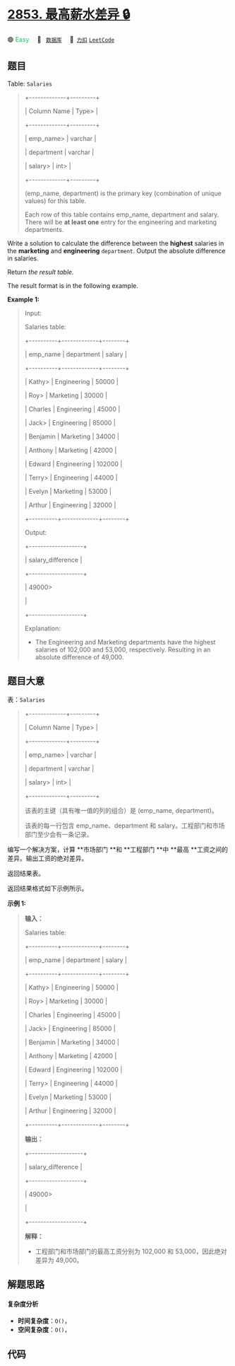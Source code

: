 # [2853. 最高薪水差异 🔒](https://2xiao.github.io/leetcode-js/problem/2853.html)

🟢 <font color=#15bd66>Easy</font>&emsp; 🔖&ensp; [`数据库`](/tag/database.md)&emsp; 🔗&ensp;[`力扣`](https://leetcode.cn/problems/highest-salaries-difference) [`LeetCode`](https://leetcode.com/problems/highest-salaries-difference)

## 题目

Table: `Salaries`

> 
> 
> 
> 
> 
> +-------------+---------+ 
> 
> | Column Name | Type> 
> | 
> 
> +-------------+---------+ 
> 
> | emp_name> 
> | varchar | 
> 
> | department  | varchar | 
> 
> | salary> 
>   | int> 
>  |
> 
> +-------------+---------+
> 
> (emp_name, department) is the primary key (combination of unique values) for this table.
> 
> Each row of this table contains emp_name, department and salary. There will be **at least one** entry for the engineering and marketing departments.
> 
> 

Write a solution to calculate the difference between the **highest** salaries
in the **marketing** and **engineering** `department`. Output the absolute
difference in salaries.

Return _the result table._

The result format is in the following example.



**Example 1:**

> Input: 
> 
> Salaries table:
> 
> +----------+-------------+--------+
> 
> | emp_name | department  | salary |
> 
> +----------+-------------+--------+
> 
> | Kathy> 
> | Engineering | 50000  |
> 
> | Roy> 
>   | Marketing   | 30000  |
> 
> | Charles  | Engineering | 45000  |
> 
> | Jack> 
>  | Engineering | 85000  | 
> 
> | Benjamin | Marketing   | 34000  |
> 
> | Anthony  | Marketing   | 42000  |
> 
> | Edward   | Engineering | 102000 |
> 
> | Terry> 
> | Engineering | 44000  |
> 
> | Evelyn   | Marketing   | 53000  |
> 
> | Arthur   | Engineering | 32000  |
> 
> +----------+-------------+--------+
> 
> Output: 
> 
> +-------------------+
> 
> | salary_difference | 
> 
> +-------------------+
> 
> | 49000> 
> > 
> > 
>  | 
> 
> +-------------------+
> 
> Explanation: 
> - The Engineering and Marketing departments have the highest salaries of 102,000 and 53,000, respectively. Resulting in an absolute difference of 49,000.
> 
> 


## 题目大意

表：`Salaries`

> 
> 
> 
> 
> 
> +-------------+---------+ 
> 
> | Column Name | Type> 
> | 
> 
> +-------------+---------+ 
> 
> | emp_name> 
> | varchar | 
> 
> | department  | varchar | 
> 
> | salary> 
>   | int> 
>  |
> 
> +-------------+---------+
> 
> 该表的主键（具有唯一值的列的组合）是 (emp_name, department)。 
> 
> 该表的每一行包含 emp_name、department 和 salary。工程部门和市场部门至少会有一条记录。
> 
> 

编写一个解决方案，计算 **市场部门  **和 **工程部门  **中 **最高  **工资之间的差异。输出工资的绝对差异。

返回结果表。

返回结果格式如下示例所示。



**示例 1:**

> 
> 
> 
> 
> 
> **输入：**
> 
> Salaries table:
> 
> +----------+-------------+--------+
> 
> | emp_name | department  | salary |
> 
> +----------+-------------+--------+
> 
> | Kathy> 
> | Engineering | 50000  |
> 
> | Roy> 
>   | Marketing   | 30000  |
> 
> | Charles  | Engineering | 45000  |
> 
> | Jack> 
>  | Engineering | 85000  | 
> 
> | Benjamin | Marketing   | 34000  |
> 
> | Anthony  | Marketing   | 42000  |
> 
> | Edward   | Engineering | 102000 |
> 
> | Terry> 
> | Engineering | 44000  |
> 
> | Evelyn   | Marketing   | 53000  |
> 
> | Arthur   | Engineering | 32000  |
> 
> +----------+-------------+--------+
> 
> **输出：**
> 
> +-------------------+
> 
> | salary_difference | 
> 
> +-------------------+
> 
> | 49000> 
> > 
> > 
>  | 
> 
> +-------------------+
> 
> **解释：**
> - 工程部门和市场部门的最高工资分别为 102,000 和 53,000，因此绝对差异为 49,000。
> 
> 


## 解题思路

#### 复杂度分析

- **时间复杂度**：`O()`，
- **空间复杂度**：`O()`，

## 代码

```javascript

```